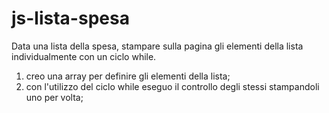 # js-lista-spesa
Data una lista della spesa, stampare sulla pagina gli elementi della lista individualmente con un ciclo while.


1. creo una array per definire gli elementi della lista;
2. con l'utilizzo del ciclo while eseguo il controllo degli stessi stampandoli uno per volta;
